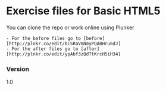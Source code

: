 # Exercise files for Basic HTML5

You can clone the repo or work online using Plunker

	- For the before files go to [before][http://plnkr.co/edit/bC5RaVmNmyPQABHru6dJ]
	- For the after files go to [after][http://plnkr.co/edit/ypAbf3zQdTtKrcH5iH34]



### Version
1.0